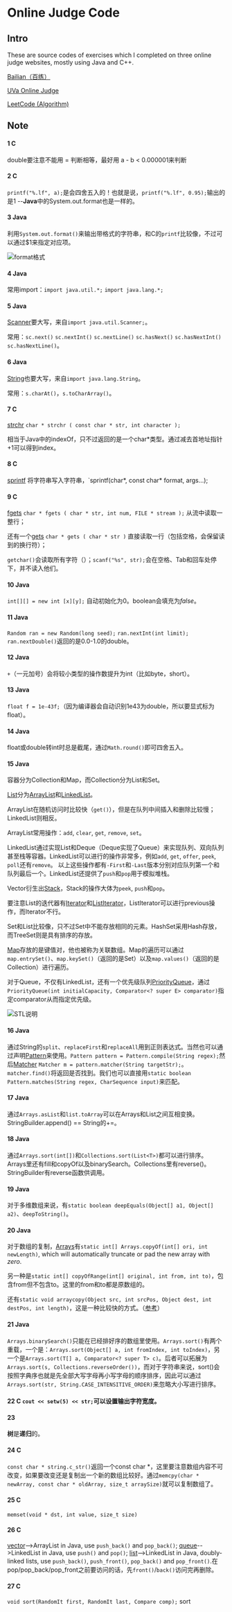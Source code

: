 # Online Judge Code

## Intro		
  		  
These are source codes of exercises which I completed on three online judge websites, mostly using Java and C++.
  		  
[Bailian（百练）](http://bailian.openjudge.cn/)
  		  
[UVa Online Judge](https://uva.onlinejudge.org/index.php?option=com_onlinejudge&Itemid=8&category=827)
  		  
[LeetCode (Algorithm)](code.com/problemset/algorithms/)

## Note

#### 1 C

double要注意不能用 = 判断相等，最好用 a - b < 0.000001来判断

#### 2 C

`printf("%.lf", a);`是会四舍五入的！也就是说，`printf("%.lf", 0.95);`输出的是1 --**Java**中的System.out.format也是一样的。

#### 3 Java

利用`System.out.format()`来输出带格式的字符串，和C的`printf`比较像，不过可以通过$1来指定对应项。

![format格式](http://7xr64j.com1.z0.glb.clouddn.com/code/snip_20160819114131.png)

#### 4 Java
 
常用import：`import java.util.*;` `import java.lang.*;`

#### 5 Java

[Scanner](https://docs.oracle.com/javase/7/docs/api/java/util/Scanner.html)要大写，来自`import java.util.Scanner;`。

常用：`sc.next()` `sc.nextInt()` `sc.nextLine()` `sc.hasNext()` `sc.hasNextInt()` `sc.hasNextLine()`。

#### 6 Java

[String](https://docs.oracle.com/javase/7/docs/api/java/lang/String.html)也要大写，来自`import java.lang.String`。

常用：`s.charAt()`，`s.toCharArray()`。

#### 7 C

[strchr](http://www.cplusplus.com/reference/cstring/strchr/) `char * strchr ( const char * str, int character );` 

相当于Java中的indexOf，只不过返回的是一个char*类型。通过减去首地址指针+1可以得到index。

#### 8 C  

[sprintf](http://www.cplusplus.com/reference/cstdio/sprintf/) 将字符串写入字符串，`sprintf(char*, const char* format, args...);

#### 9 C

[fgets](http://www.cplusplus.com/reference/cstdio/fgets/) `char * fgets ( char * str, int num, FILE * stream );` 从流中读取一整行；

还有一个[gets](http://www.cplusplus.com/reference/cstdio/gets/) `char * gets ( char * str )` 直接读取一行（包括空格，会保留读到的换行符）；

`getchar()`会读取所有字符（）；`scanf("%s", str);`会在空格、Tab和回车处停下，并不读入他们。

#### 10 Java

`int[][] = new int [x][y];` 自动初始化为0。boolean会填充为*false*。

#### 11 Java 

`Random ran = new Random(long seed);` `ran.nextInt(int limit);` `ran.nextDouble()`返回的是0.0-1.0的double。

#### 12 Java

 `+`（一元加号）会将较小类型的操作数提升为int（比如byte，short）。

#### 13 Java

`float f = 1e-43f;`（因为编译器会自动识别1e43为double，所以要显式标为float）。

#### 14 Java

float或double转int时总是截尾，通过`Math.round()`即可四舍五入。

#### 15 Java

容器分为Collection和Map，而Collection分为List和Set。

[List](https://docs.oracle.com/javase/7/docs/api/java/util/List.html)分为[ArrayList](https://docs.oracle.com/javase/7/docs/api/java/util/ArrayList.html)和[LinkedList](https://docs.oracle.com/javase/7/docs/api/java/util/LinkedList.html)。

ArrayList在随机访问时比较快（`get()`），但是在队列中间插入和删除比较慢；LinkedList则相反。

ArrayList常用操作：`add`, `clear`, `get`, `remove`, `set`。

LinkedList通过实现List<E>和Deque<E>（Deque<E>实现了Queue<E>）来实现队列、双向队列甚至栈等容器。LinkedList可以进行的操作非常多，例如`add`, `get`, `offer`, `peek`, `poll`还有`remove`。 以上这些操作都有`-First`和`-Last`版本分别对应队列第一个和队列最后一个。LinkedList还提供了`push`和`pop`用于模拟堆栈。

Vector衍生出[Stack](https://docs.oracle.com/javase/7/docs/api/java/util/Stack.html)，Stack的操作大体为`peek`, `push`和`pop`。

要注意List的迭代器有[Iterator](https://docs.oracle.com/javase/7/docs/api/java/util/Iterator.html)和[ListIterator](https://docs.oracle.com/javase/7/docs/api/java/util/ListIterator.html)，ListIterator可以进行previous操作，而Iterator不行。

Set和List比较像，只不过Set中不能存放相同的元素。HashSet采用Hash存放，而TreeSet则是具有排序的存放。

[Map](https://docs.oracle.com/javase/7/docs/api/java/util/Map.html)存放的是键值对，他也被称为关联数组。Map的遍历可以通过`map.entrySet()`、`map.keySet()`（返回的是Set）以及`map.values()`（返回的是Collection）进行遍历。

对于Queue，不仅有LinkedList，还有一个优先级队列[PriorityQueue](https://docs.oracle.com/javase/7/docs/api/java/util/PriorityQueue.html)，通过`PriorityQueue(int initialCapacity, Comparator<? super E> comparator)`指定comparator从而指定优先级。

![STL说明](http://7xr64j.com1.z0.glb.clouddn.com/16-8-25/STL.jpg)

#### 16 Java

通过String的`split`、`replaceFirst`和`replaceAll`用到正则表达式。当然也可以通过声明[Pattern](https://docs.oracle.com/javase/7/docs/api/java/util/regex/Pattern.html#sum)来使用。`Pattern pattern = Pattern.compile(String regex);`然后[Matcher](https://docs.oracle.com/javase/7/docs/api/java/util/regex/Matcher.html) `Matcher m = pattern.matcher(String targetStr);`。`matcher.find()`将返回是否找到。我们也可以直接用`static boolean Pattern.matches(String regex, CharSequence input)`来匹配。

#### 17 Java 

通过`Arrays.asList`和`list.toArray`可以在Arrays和List之间互相变换。StringBuilder.append() == String的+=。

#### 18 Java

通过`Arrays.sort(int[])`和`Collections.sort(List<T>)`都可以进行排序。Arrays里还有fill和copyOf以及binarySearch。Collections里有reverse()。StringBuilder有reverse函数供调用。

#### 19 Java

对于多维数组来说，有`static boolean deepEquals(Object[] a1, Object[] a2)`、`deepToString()`。

#### 20 Java

对于数组的复制，[Arrays](https://docs.oracle.com/javase/7/docs/api/java/util/Arrays.html)有`static int[] Arrays.copyOf(int[] ori, int newLength)`, which will automatically truncate or pad the new array with *zero*. 

另一种是`static int[] copyOfRange(int[] original, int from, int to)`，包含from但不包含to。这里的from和to都是原数组的。

还有`static void arraycopy(Object src, int srcPos, Object dest, int destPos, int length)`，这是一种比较快的方式。（[参考](https://docs.oracle.com/javase/7/docs/api/java/lang/System.html#arraycopy(java.lang.Object,%20int,%20java.lang.Object,%20int,%20int))）

#### 21 Java

`Arrays.binarySearch()`只能在已经排好序的数组里使用。`Arrays.sort()`有两个重载，一个是：`Arrays.sort(Object[] a, int fromIndex, int toIndex)`，另一个是`Arrays.sort(T[] a, Comparator<? super T> c)`。后者可以拓展为`Arrays.sort(s, Collections.reverseOrder())`，而对于字符串来说，sort()会按照字典序也就是先全部大写字母再小写字母的顺序排序，因此可以通过`Arrays.sort(str, String.CASE_INTENSITIVE_ORDER)`来忽略大小写进行排序。

#### 22 C `cout << setw(5) << str;`可以设置输出字符宽度。

#### 23  

**树**是**递归**的。

#### 24 C

`const char * string.c_str()`返回一个const char *，这里要注意数组内容不可改变，如果要改变还是复制出一个新的数组比较好。通过`memcpy(char * newArray, const char * oldArray, size_t arraySize)`就可以复制数组了。

#### 25 C

`memset(void * dst, int value, size_t size)`

#### 26 C

[vector](www.cplusplus.com/reference/vector/vector/)-->ArrayList in Java, use `push_back()` and `pop_back()`; [queue](http://www.cplusplus.com/reference/queue/queue/)-->LinkedList in Java, use `push()` and `pop()`; [list](http://www.cplusplus.com/reference/list/list/)-->LinkedList in Java, doubly-linked lists, use `push_back()`,  `push_front()`, `pop_back()` and `pop_front()`.在pop/pop_back/pop_front之前要访问的话，先`front()`/`back()`访问完再删除。

#### 27 C 

`void sort(RandomIt first, RandomIt last, Compare comp);` sort